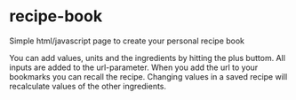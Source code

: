 # recipe-book
Simple html/javascript page to create your personal recipe book

You can add values, units and the ingredients by hitting the plus buttom.
All inputs are added to the url-parameter.
When you add the url to your bookmarks you can recall the recipe.
Changing values in a saved recipe will recalculate values of the other ingredients.
